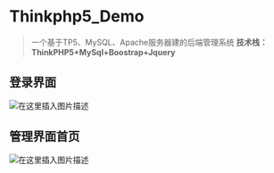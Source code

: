 # Thinkphp5_Demo

> 一个基于TP5、MySQL、Apache服务器建的后端管理系统
**技术栈：ThinkPHP5+MySql+Boostrap+Jquery**

## 登录界面

![在这里插入图片描述](https://img-blog.csdnimg.cn/20190420185510657.png?x-oss-process=image/watermark,type_ZmFuZ3poZW5naGVpdGk,shadow_10,text_aHR0cHM6Ly93amNodW1ibGUuYmxvZy5jc2RuLm5ldA==,size_16,color_FFFFFF,t_70)

## 管理界面首页

![在这里插入图片描述](https://img-blog.csdnimg.cn/20190420190313873.png?x-oss-process=image/watermark,type_ZmFuZ3poZW5naGVpdGk,shadow_10,text_aHR0cHM6Ly93amNodW1ibGUuYmxvZy5jc2RuLm5ldA==,size_16,color_FFFFFF,t_70)
